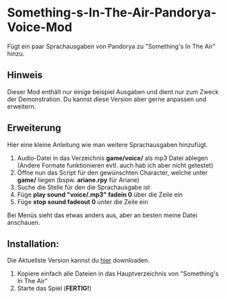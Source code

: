 # Something-s-In-The-Air-Pandorya-Voice-Mod
Fügt ein paar Sprachausgaben von Pandorya zu "Something's In The Air" hinzu.

## Hinweis
Dieser Mod enthält nur einige beispiel Ausgaben und dient nur zum Zweck der Demonstration.
Du kannst diese Version aber gerne anpassen und erweitern.

## Erweiterung
Hier eine kleine Anleitung wie man weitere Sprachausgaben hinzufügt.
1. Audio-Datei in das Verzeichnis **game/voice/** als mp3 Datei ablegen (Andere Formate funktionieren evtl. auch hab ich aber nicht getestet)
2. Öffne nun das Script für den gewünschten Character, welche unter **game/** liegen (bspw. **ariane.rpy** für Ariane)
3. Suche die Stelle für den die Sprachausgabe ist
4. Füge **play sound "voice/<DATEINAME>.mp3" fadein 0** über die Zeile ein
5. Füge **stop sound fadeout 0** unter die Zeile ein

Bei Menüs sieht das etwas anders aus, aber an besten meine Datei anschauen.

## Installation:
Die Aktuellste Version kannst du [hier](https://github.com/x-J-Dev-x/Something-s-In-The-Air-Pandorya-Voice-Mod/releases) downloaden.

1. Kopiere einfach alle Dateien in das Hauptverzeichnis von "Something's In The Air" 
2. Starte das Spiel (**FERTIG!**)

